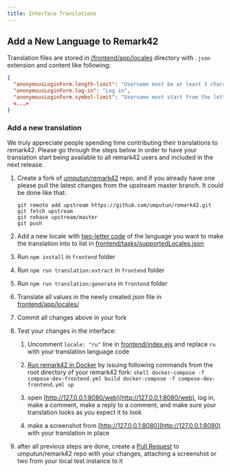 ```yaml
---
title: Interface Translations
---
```


## Add a New Language to Remark42

Translation files are stored in [/frontend/app/locales](https://github.com/umputun/remark42/tree/master/frontend/app/locales)
directory with `.json` extension and content like following:

```json
{
  "anonymousLoginForm.length-limit": "Username must be at least 3 characters long",
  "anonymousLoginForm.log-in": "Log in",
  "anonymousLoginForm.symbol-limit": "Username must start from the letter and contain only latin letters, numbers, underscores, and spaces",
  <...>
}
```

### Add a new translation

We truly appreciate people spending time contributing their translations to remark42. Please go through the steps
below in order to have your translation start being available to all remark42 users and included in the next release.

1.  Create a fork of [umputun/remark42](https://github.com/umputun/remark42) repo, and if you already have one please pull the latest changes from the upstream master branch. It could be done like that:

    ```shell
    git remote add upstream https://github.com/umputun/remark42.git
    git fetch upstream
    git rebase upstream/master
    git push
    ```

1.  Add a new locale with [two-letter code](https://en.wikipedia.org/wiki/List_of_ISO_639-1_codes) of the language you want to make the translation into to list in [frontend/tasks/supportedLocales.json](https://github.com/umputun/remark42/blob/master/frontend/tasks/supportedLocales.json)
1.  Run `npm install` in `frontend` folder
1.  Run `npm run translation:extract` in `frontend` folder
1.  Run `npm run translation:generate` in `frontend` folder
1.  Translate all values in the newly created json file in
    [frontend/app/locales/](https://github.com/umputun/remark42/blob/master/frontend/app/locales/)
1.  Commit all changes above in your fork
1.  Test your changes in the interface:

    1.  Uncomment `locale: "ru"` line in [frontend/index.ejs](https://github.com/umputun/remark42/blob/master/frontend/index.ejs#L133) and replace `ru` with your translation language code
    2.  [Run remark42 in Docker](https://github.com/umputun/remark42#development) by issuing following commands from the root directory of your remark42 fork:
        `shell docker-compose -f compose-dev-frontend.yml build docker-compose -f compose-dev-frontend.yml up `

    3.  open [http://127.0.0.1:8080/web](http://127.0.0.1:8080/web), log in, make a comment, make a reply to a comment, and make sure your translation looks as you expect it to look
    4.  make a screenshot from [http://127.0.0.1:8080](http://127.0.0.1:8080) with your translation in place

1.  after all previous steps are done, create a [Pull Request](https://github.com/umputun/remark42/pulls) to umputun/remark42 repo with your changes, attaching a screenshot or two from your local test instance to it
